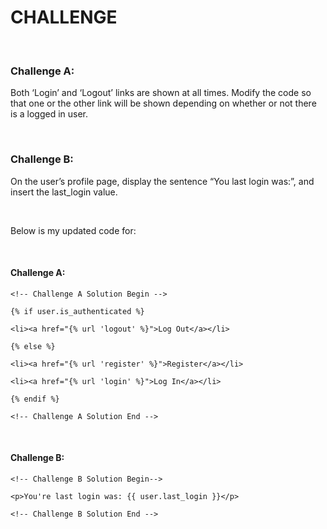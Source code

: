 CHALLENGE
=========

 

### **Challenge A:**

Both ‘Login’ and ‘Logout’ links are shown at all times. Modify the code so that
one or the other link will be shown depending on whether or not there is a
logged in user.

 

### **Challenge B:**

On the user’s profile page, display the sentence “You last login was:”, and
insert the last_login value.

 

Below is my updated code for:

 

#### Challenge A:

~~~~~~~~~~~~~~~~~~~~~~~~~~~~~~~~~~~~~~~~~~~~~~~~~~~~~~~~~~~~~~~~~~~~~~~~~~~~~~~~
<!-- Challenge A Solution Begin -->
~~~~~~~~~~~~~~~~~~~~~~~~~~~~~~~~~~~~~~~~~~~~~~~~~~~~~~~~~~~~~~~~~~~~~~~~~~~~~~~~

~~~~~~~~~~~~~~~~~~~~~~~~~~~~~~~~~~~~~~~~~~~~~~~~~~~~~~~~~~~~~~~~~~~~~~~~~~~~~~~~
{% if user.is_authenticated %}
~~~~~~~~~~~~~~~~~~~~~~~~~~~~~~~~~~~~~~~~~~~~~~~~~~~~~~~~~~~~~~~~~~~~~~~~~~~~~~~~

~~~~~~~~~~~~~~~~~~~~~~~~~~~~~~~~~~~~~~~~~~~~~~~~~~~~~~~~~~~~~~~~~~~~~~~~~~~~~~~~
<li><a href="{% url 'logout' %}">Log Out</a></li>
~~~~~~~~~~~~~~~~~~~~~~~~~~~~~~~~~~~~~~~~~~~~~~~~~~~~~~~~~~~~~~~~~~~~~~~~~~~~~~~~

~~~~~~~~~~~~~~~~~~~~~~~~~~~~~~~~~~~~~~~~~~~~~~~~~~~~~~~~~~~~~~~~~~~~~~~~~~~~~~~~
{% else %}
~~~~~~~~~~~~~~~~~~~~~~~~~~~~~~~~~~~~~~~~~~~~~~~~~~~~~~~~~~~~~~~~~~~~~~~~~~~~~~~~

~~~~~~~~~~~~~~~~~~~~~~~~~~~~~~~~~~~~~~~~~~~~~~~~~~~~~~~~~~~~~~~~~~~~~~~~~~~~~~~~
<li><a href="{% url 'register' %}">Register</a></li>
~~~~~~~~~~~~~~~~~~~~~~~~~~~~~~~~~~~~~~~~~~~~~~~~~~~~~~~~~~~~~~~~~~~~~~~~~~~~~~~~

~~~~~~~~~~~~~~~~~~~~~~~~~~~~~~~~~~~~~~~~~~~~~~~~~~~~~~~~~~~~~~~~~~~~~~~~~~~~~~~~
<li><a href="{% url 'login' %}">Log In</a></li>
~~~~~~~~~~~~~~~~~~~~~~~~~~~~~~~~~~~~~~~~~~~~~~~~~~~~~~~~~~~~~~~~~~~~~~~~~~~~~~~~

~~~~~~~~~~~~~~~~~~~~~~~~~~~~~~~~~~~~~~~~~~~~~~~~~~~~~~~~~~~~~~~~~~~~~~~~~~~~~~~~
{% endif %}
~~~~~~~~~~~~~~~~~~~~~~~~~~~~~~~~~~~~~~~~~~~~~~~~~~~~~~~~~~~~~~~~~~~~~~~~~~~~~~~~

~~~~~~~~~~~~~~~~~~~~~~~~~~~~~~~~~~~~~~~~~~~~~~~~~~~~~~~~~~~~~~~~~~~~~~~~~~~~~~~~
<!-- Challenge A Solution End -->
~~~~~~~~~~~~~~~~~~~~~~~~~~~~~~~~~~~~~~~~~~~~~~~~~~~~~~~~~~~~~~~~~~~~~~~~~~~~~~~~

 

#### Challenge B:

~~~~~~~~~~~~~~~~~~~~~~~~~~~~~~~~~~~~~~~~~~~~~~~~~~~~~~~~~~~~~~~~~~~~~~~~~~~~~~~~
<!-- Challenge B Solution Begin-->
~~~~~~~~~~~~~~~~~~~~~~~~~~~~~~~~~~~~~~~~~~~~~~~~~~~~~~~~~~~~~~~~~~~~~~~~~~~~~~~~

~~~~~~~~~~~~~~~~~~~~~~~~~~~~~~~~~~~~~~~~~~~~~~~~~~~~~~~~~~~~~~~~~~~~~~~~~~~~~~~~
<p>You're last login was: {{ user.last_login }}</p>
~~~~~~~~~~~~~~~~~~~~~~~~~~~~~~~~~~~~~~~~~~~~~~~~~~~~~~~~~~~~~~~~~~~~~~~~~~~~~~~~

~~~~~~~~~~~~~~~~~~~~~~~~~~~~~~~~~~~~~~~~~~~~~~~~~~~~~~~~~~~~~~~~~~~~~~~~~~~~~~~~
<!-- Challenge B Solution End -->
~~~~~~~~~~~~~~~~~~~~~~~~~~~~~~~~~~~~~~~~~~~~~~~~~~~~~~~~~~~~~~~~~~~~~~~~~~~~~~~~
